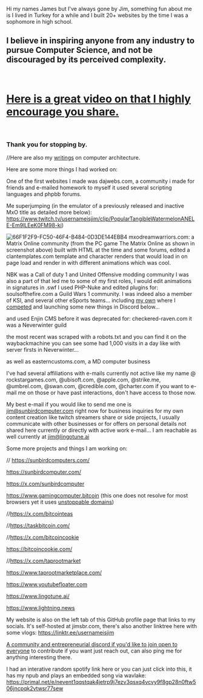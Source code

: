 Hi my names James but I've always gone by Jim, something fun about me is I lived in Turkey for a while and I built 20+ websites by the time I was a sophomore in high school.
## I believe in inspiring anyone from any industry to pursue Computer Science, and not be discouraged by its perceived complexity. 
<br>

# [Here is a great video on that I highly encourage you share.](https://www.youtube.com/watch?v=nKIu9yen5nc)
<br>

### Thank you for stopping by.

//Here are also my [writings](https://jimsuley.substack.com/p/notes-on-computers) on computer architecture.

Here are some more things I had worked on:

One of the first websites I made was dajwebs.com, a community i made for friends and e-mailed homework to myself it used several scripting languages and phpbb forums.

Me superjumping (in the emulator of a previously released and inactive MxO title as detailed more below): https://www.twitch.tv/usernameisjim/clip/PopularTangibleWatermelonANELE-Em9lLEeK0FM98-ki)


![66F1F2F9-FC50-46F4-B484-0D3DE144EBB4](https://github.com/user-attachments/assets/eddc2329-6d87-4ee1-aac1-71675dd3b8af)
mxodreamwarriors.com: a Matrix Online community (from  the PC game The Matrix Online as shown in screenshot above) built with HTML at the time and some forums, edited a clantemplates.com template and character renders that would load in on page load and render in with different animations which was cool.

NBK was a Call of duty 1 and United Offensive modding community I was also a part of that led me to some of my first roles, I would edit animations in signatures in .swf
I used PHP-Nuke and edited plugins for: soulsofthefire.com a Guild Wars 1 community.  I was indeed also a member of KSI, and several other eSports teams... including [my own](https://www.challengermode.com/teams/e5db006c-5a5a-e811-80c3-000d3a2234e3) where I [competed](https://tr.ee/t1rZn1RB7T) and launching some new things in Discord below...

and used Enjin CMS before it was deprecated for: checkered-raven.com it was a Neverwinter guild

the most recent was scraped with a robots.txt and you can find it on the waybackmachine you can see some had 1,000 visits in a day like with server firsts in Neverwinter...

as well as easterncustoms.com, a MD computer business 

I've had several affiliations with e-mails currently not active like my name @ rockstargames.com, @ubisoft.com, @apple.com, @strike.me, @umbrel.com, @swan.com, @credible.com, @charter.com
if you want to e-mail me on those or have past interactions, don't have access to those now.

My best e-mail if you would like to send me one is jim@sunbirdcomputer.com right now for business inquiries for my own content creation like twitch streamers share or side projects, I usually communicate with other businesses or for offers on personal details not shared here currently or directly with active work e-mail...  I am reachable as well currently at jim@lingotune.ai

Some more projects and things I am working on:

// https://sunbirdcomputers.com/ 

https://sunbirdcomputer.com/ 

https://x.com/sunbirdcomputer

https://www.gamingcomputer.bitcoin (this one does not resolve for most browsers yet it uses [unstoppable domains](https://unstoppabledomains.com/))

//https://x.com/bitcointeas

//https://taskbitcoin.com/

//https://x.com/bitcoincookie

https://bitcoincookie.com/

//https://x.com/taprootmarket

https://www.taprootmarketplace.com/

https://www.youtubefloater.com

https://www.lingotune.ai/

https://www.lightning.news

My website is also on the left tab of this GitHub profile page that links to my socials. It's self-hosted at jimsbr.com, there's also another linktree here with some vlogs: https://linktr.ee/usernameisjim

[A community and entrepreneurial discord if you'd like to join open to everyone](https://discord.gg/FQN4PETeva) to contribute if you want just reach out, can also ping me for anything interesting there.

I had an interative random spotify link here or you can just click into this, it has my npub and plays an embedded song via wavlake:
https://primal.net/e/nevent1qqstqak4jetrp9j7ezv3qsxq4vcvy9f8gp28n0ftw506jncpqk2vtwsr77sew
